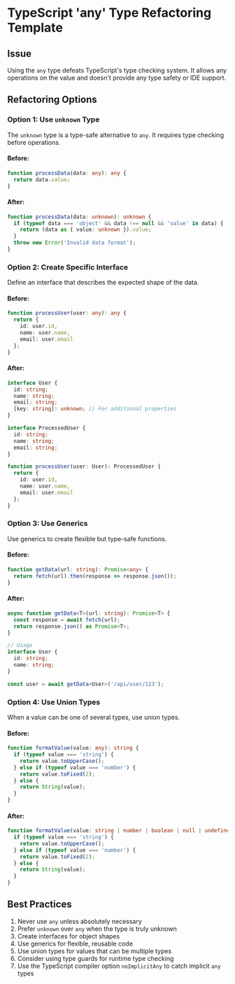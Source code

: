 # TypeScript 'any' Type Refactoring Template

## Issue

Using the `any` type defeats TypeScript's type checking system. It allows any operations on the value and doesn't provide any type safety or IDE support.

## Refactoring Options

### Option 1: Use `unknown` Type

The `unknown` type is a type-safe alternative to `any`. It requires type checking before operations.

#### Before:

```typescript
function processData(data: any): any {
  return data.value;
}
```

#### After:

```typescript
function processData(data: unknown): unknown {
  if (typeof data === 'object' && data !== null && 'value' in data) {
    return (data as { value: unknown }).value;
  }
  throw new Error('Invalid data format');
}
```

### Option 2: Create Specific Interface

Define an interface that describes the expected shape of the data.

#### Before:

```typescript
function processUser(user: any): any {
  return {
    id: user.id,
    name: user.name,
    email: user.email
  };
}
```

#### After:

```typescript
interface User {
  id: string;
  name: string;
  email: string;
  [key: string]: unknown; // For additional properties
}

interface ProcessedUser {
  id: string;
  name: string;
  email: string;
}

function processUser(user: User): ProcessedUser {
  return {
    id: user.id,
    name: user.name,
    email: user.email
  };
}
```

### Option 3: Use Generics

Use generics to create flexible but type-safe functions.

#### Before:

```typescript
function getData(url: string): Promise<any> {
  return fetch(url).then(response => response.json());
}
```

#### After:

```typescript
async function getData<T>(url: string): Promise<T> {
  const response = await fetch(url);
  return response.json() as Promise<T>;
}

// Usage
interface User {
  id: string;
  name: string;
}

const user = await getData<User>('/api/user/123');
```

### Option 4: Use Union Types

When a value can be one of several types, use union types.

#### Before:

```typescript
function formatValue(value: any): string {
  if (typeof value === 'string') {
    return value.toUpperCase();
  } else if (typeof value === 'number') {
    return value.toFixed(2);
  } else {
    return String(value);
  }
}
```

#### After:

```typescript
function formatValue(value: string | number | boolean | null | undefined): string {
  if (typeof value === 'string') {
    return value.toUpperCase();
  } else if (typeof value === 'number') {
    return value.toFixed(2);
  } else {
    return String(value);
  }
}
```

## Best Practices

1. Never use `any` unless absolutely necessary
2. Prefer `unknown` over `any` when the type is truly unknown
3. Create interfaces for object shapes
4. Use generics for flexible, reusable code
5. Use union types for values that can be multiple types
6. Consider using type guards for runtime type checking
7. Use the TypeScript compiler option `noImplicitAny` to catch implicit `any` types
